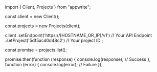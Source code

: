 import { Client, Projects } from "appwrite";

const client = new Client();

const projects = new Projects(client);

client
    .setEndpoint('https://[HOSTNAME_OR_IP]/v1') // Your API Endpoint
    .setProject('5df5acd0d48c2') // Your project ID
;

const promise = projects.list();

promise.then(function (response) {
    console.log(response); // Success
}, function (error) {
    console.log(error); // Failure
});